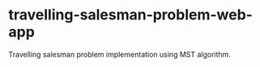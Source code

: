 # travelling-salesman-problem-web-app
Travelling salesman problem implementation using MST algorithm. 
